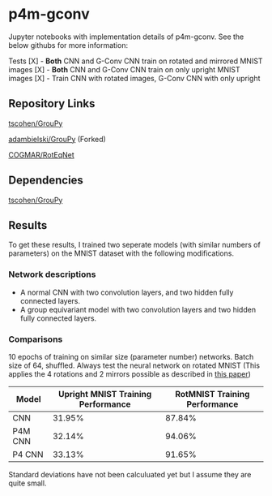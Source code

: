
# p4m-gconv

Jupyter notebooks with implementation details of p4m-gconv. See the below githubs for more information:

Tests
[X] - **Both** CNN and G-Conv CNN train on rotated and mirrored MNIST images
[X] - **Both** CNN and G-Conv CNN train on only upright MNIST images
[X] - Train CNN with rotated images, G-Conv CNN with only upright

## Repository Links

[tscohen/GrouPy](https://github.com/tscohen/GrouPy)

[adambielski/GrouPy](https://github.com/adambielski/GrouPy) (Forked)

[COGMAR/RotEqNet](https://github.com/COGMAR/RotEqNet)

## Dependencies

[tscohen/GrouPy](https://github.com/tscohen/GrouPy)

## Results

To get these results, I trained two seperate models (with similar numbers of parameters) on the MNIST dataset with the following modifications.

### Network descriptions

* A normal CNN with two convolution layers, and two hidden fully connected layers.
* A group equivariant model with two convolution layers and two hidden fully connected layers.

### Comparisons

10 epochs of training on similar size (parameter number) networks. Batch size of 64, shuffled.
Always test the neural network on rotated MNIST (This applies the 4 rotations and 2 mirrors possible as
described in [this paper](https://arxiv.org/pdf/1602.07576.pdf))

| Model   | Upright MNIST  Training Performance | RotMNIST Training Performance |
|---------|-------------------------------------|-------------------------------|
| CNN     | 31.95%                              | 87.84%                        |
| P4M CNN | 32.14%                              | 94.06%                        |
| P4 CNN  | 33.13%                              | 91.65%                        |

Standard deviations have not been calculuated yet but I assume they are quite small.